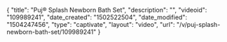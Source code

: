 {
    "title": "Puj&reg; Splash Newborn Bath Set",
    "description": "",
    "videoid": "109989241",
    "date_created": "1502522504",
    "date_modified": "1504247456",
    "type": "captivate",
    "layout": "video",
    "url": "\/v\/puj-splash-newborn-bath-set\/109989241"
}